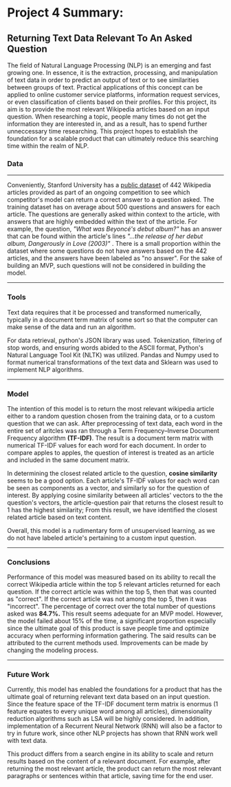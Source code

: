 # Project 4 Summary:

## Returning Text Data Relevant To An Asked Question

The field of Natural Language Processing (NLP) is an emerging and fast growing one. In essence, it is the extraction, processing, and manipulation of text data in order to predict an output of text or to see similarities between groups of text. Practical applications of this concept can be applied to online customer service platforms, information request services, or even classification of clients based on their profiles. For this project, its aim is to provide the most relevant Wikipedia articles based on an input question. When researching a topic, people many times do not get the information they are interested in, and as a result, has to spend further unneccessary time researching. This project hopes to establish the foundation for a scalable product that can ultimately reduce this searching time within the realm of NLP. 

### Data

------

Conveniently, Stanford University has a [public dataset](https://rajpurkar.github.io/SQuAD-explorer/) of 442 Wikipedia articles provided as part of an ongoing competition to see which competitor's model can return a correct answer to a question asked.  The training dataset has on average about 500 questions and answers for each article. The questions are generally asked within context to the article, with answers that are highly embedded within the text of the article. For example, the question, *"What was Beyoncé's debut album?"* has an answer that can be found within the article's lines *"...the release of her debut album, Dangerously in Love (2003)"* . There is a small proportion within the dataset where some questions do not have answers based on the 442 articles, and the answers have been labeled as "no answer". For the sake of building an MVP, such questions will not be considered in building the model.

------

### Tools

Text data requires that it be processed and transformed numerically, typically in a document term matrix of some sort so that the computer can make sense of the data and run an algorithm. 

For data retrieval, python's JSON library was used. Tokenization, filtering of stop words, and ensuring words abided to the ASCII format, Python's Natural Language Tool Kit (NLTK) was utilized. Pandas and Numpy used to format numerical transformations of the text data and Sklearn was used to implement NLP algorithms.

------

### Model

The intention of this model is to return the most relevant wikipedia article either to a random question chosen from the training data, or to a custom question that we can ask. After preprocessing of text data, each word in the entire set of aritcles was ran through a Term Frequency–Inverse Document Frequency algorithm **(TF-IDF)**. The result is a document term matrix with numerical TF-IDF values for each word for each document. In order to compare apples to apples, the question of interest is treated as an article and included in the same document matrix. 

In determining the closest related article to the question, **cosine similarity** seems to be a good option.  Each article's TF-IDF values for each word can be seen as components as a vector, and similarly so for the question of interest. By applying cosine similarity between all articles' vectors to the the question's vectors, the article-question pair that returns the closest result to 1 has the highest similarity; From this result, we have identified the closest related article based on text content. 

Overall, this model is a rudimentary form of unsupervised learning, as we do not have labeled article's pertaining to a custom input question. 

------

### Conclusions

Performance of this model was measured based on its ability to recall the correct Wikipedia article within the top 5 relevant articles returned for each question. If the correct article was within the top 5, then that was counted as "correct". If the correct article was not among the top 5, then it was "incorrect". The percentage of correct over the total number of questions asked was **84.7%.** This result seems adequate for an MVP model. However, the model failed about 15% of the time, a significant proportion especially since the ultimate goal of this product is save people time and optimize accuracy when performing information gathering. The said results can be attributed to the current methods used. Improvements can be made by changing the modeling process.

------

### Future Work

Currently, this model has enabled the foundations for a product that has the ultimate goal of returning relevant text data based on an input question. Since the feature space of the TF-IDF document term matrix is enormus (1 feature equates to every unique word among all articles), dimensionality reduction algorithms such as LSA will be highly considered. In addition, implementation of a Recurrent Neural Network (RNN) will also be a factor to try in future work, since other NLP projects has shown that RNN work well with text data.

This product differs from a search engine in its ability to scale and return results based on the content of a relevant document. For example, after returning the most relevant article, the product can return the most relevant paragraphs or sentences within that article, saving time for the end user.

